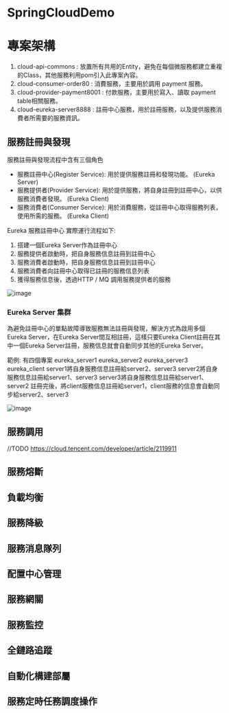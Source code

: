 # SpringCloudDemo

# 專案架構
1. cloud-api-commons : 放置所有共用的Entity，避免在每個微服務都建立重複的Class，其他服務利用pom引入此專案內容。
2. cloud-consumer-order80 : 消費服務，主要用於調用 payment 服務。
3. cloud-provider-payment8001 : 付款服務，主要用於寫入、讀取 payment table相關服務。
4. cloud-eureka-server8888 : 註冊中心服務，用於註冊服務，以及提供服務消費者所需要的服務資訊。


## 服務註冊與發現

服務註冊與發現流程中含有三個角色

* 服務註冊中心(Register Service): 用於提供服務註冊和發現功能。 (Eureka Server)
* 服務提供者(Provider Service): 用於提供服務，將自身註冊到註冊中心，以供服務消費者發現。 (Eureka Client)
* 服務消費者(Consumer Service): 用於消費服務，從註冊中心取得服務列表，使用所需的服務。 (Eureka Client)

Eureka 服務註冊中心 實際運行流程如下:
1. 搭建一個Eureka Server作為註冊中心
2. 服務提供者啟動時，把自身服務信息註冊到註冊中心
3. 服務消費者啟動時，把自身服務信息註冊到註冊中心
4. 服務消費者向註冊中心取得已註冊的服務信息列表
5. 獲得服務信息後，透過HTTP / MQ 調用服務提供者的服務

![image](https://user-images.githubusercontent.com/59738136/224939925-6447b04f-4c68-498f-8d6a-9fae829f1fc3.png)

### Eureka Server 集群
為避免註冊中心的單點故障導致服務無法註冊與發現，解決方式為啟用多個Eureka Server，在Eureka Server間互相註冊，這樣只要Eureka Client註冊在其中一個Eureka Server註冊，服務信息就會自動同步其他的Eureka Server。

範例:
有四個專案
eureka_server1
eureka_server2
eureka_server3
eureka_client
server1將自身服務信息註冊給server2、server3
server2將自身服務信息註冊給server1、server3
server3將自身服務信息註冊給server1、server2
註冊完後，將client服務信息註冊給server1，client服務的信息會自動同步給server2、server3

![image](https://user-images.githubusercontent.com/59738136/233244543-7d7d8a5e-1a0e-4276-a03b-c5bf46bb9e4c.png)


## 服務調用
//TODO
https://cloud.tencent.com/developer/article/2119911

## 服務熔斷

## 負載均衡

## 服務降級

## 服務消息隊列

## 配置中心管理

## 服務網關

## 服務監控

## 全鏈路追蹤

## 自動化構建部屬

## 服務定時任務調度操作
